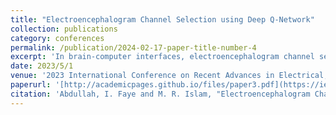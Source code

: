 ```yaml
---
title: "Electroencephalogram Channel Selection using Deep Q-Network"
collection: publications
category: conferences
permalink: /publication/2024-02-17-paper-title-number-4
excerpt: 'In brain-computer interfaces, electroencephalogram channel selection picks the most informative channels. To speed up the model training and improve accuracy by selecting a small number of optimal channels. In this study, we trained an agent that automatically learned the policy to choose an optimal channel, from given EEG data, even without hand engineering. We frame the problem of EEG channel selection as a Markov decision process (MDP), offer a productive method for parameterizing it, and then apply deep reinforcement learning (DRL) to solve it. After the agent has been trained, it tries to learn a policy for channel selection that directs it to choose channels sequentially while leveraging EEG signals and previously selected tracks. The study also offers two reward systems for the DRL environment simulation and analyzes them in trials. This is the first work to look at a DRL model for EEG data interpretation, opening up a new field of study and highlighting DRL’s immense potential in the brain-computer interface.'
date: 2023/5/1
venue: '2023 International Conference on Recent Advances in Electrical, Electronics & Digital Healthcare Technologies (REEDCON)'
paperurl: '[http://academicpages.github.io/files/paper3.pdf](https://ieeexplore.ieee.org/abstract/document/10151281)'
citation: 'Abdullah, I. Faye and M. R. Islam, "Electroencephalogram Channel Selection using Deep Q-Network," 2023 International Conference on Recent Advances in Electrical, Electronics & Digital Healthcare Technologies (REEDCON), New Delhi, India, 2023, pp. 340-344, doi: 10.1109/REEDCON57544.2023.10151281.'
---
```


